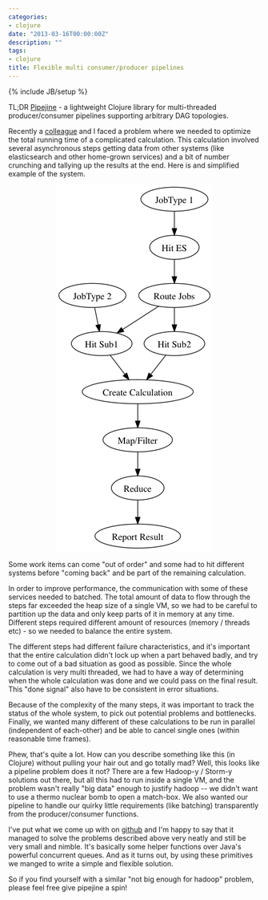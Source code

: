 ```yaml
---
categories:
- clojure
date: "2013-03-16T00:00:00Z"
description: ""
tags:
- clojure
title: Flexible multi consumer/producer pipelines
---
```

{% include JB/setup %}

TL;DR [Pipejine](https://github.com/martintrojer/pipejine) - a lightweight Clojure library for multi-threaded producer/consumer pipelines supporting arbitrary DAG topologies.

Recently a [colleague](https://twitter.com/jonpither) and I faced a problem where we needed to optimize the total running time of a complicated calculation. This calculation involved several asynchronous steps getting data from other systems (like elasticsearch and other home-grown services) and a bit of number crunching and tallying up the results at the end. Here is and simplified example of the system.

<p align="center"><img src="/assets/images/pipejine/pipe.png"></p>

Some work items can come "out of order" and some had to hit different systems before "coming back" and be part of the remaining calculation.

In order to improve performance, the communication with some of these services needed to batched. The total amount of data to flow through the steps far exceeded the heap size of a single VM, so we had to be careful to partition up the data and only keep parts of it in memory at any time. Different steps required different amount of resources (memory / threads etc) - so we needed to balance the entire system.

The different steps had different failure characteristics, and it's important that the entire calculation didn't lock up when a part behaved badly, and try to come out of a bad situation as good as possible. Since the whole calculation is very multi threaded, we had to have a way of determining when the whole calculation was done and we could pass on the final result. This "done signal" also have to be consistent in error situations.

Because of the complexity of the many steps, it was important to track the status of the whole system, to pick out potential problems and bottlenecks. Finally, we wanted many different of these calculations to be run in parallel (independent of each-other) and be able to cancel single ones (within reasonable time frames).

Phew, that's quite a lot. How can you describe something like this (in Clojure) without pulling your hair out and go totally mad? Well, this looks like a pipeline problem does it not? There are a few Hadoop-y / Storm-y solutions out there, but all this had to run inside a single VM, and the problem wasn't really "big data" enough to justify hadoop -- we didn't want to use a thermo nuclear bomb to open a match-box. We also wanted our pipeline to handle our quirky little requirements (like batching) transparently from the producer/consumer functions.

I've put what we come up with on [github](https://github.com/martintrojer/pipejine/) and I'm happy to say that it managed to solve the problems described above very neatly and still be very small and nimble. It's basically some helper functions over Java's powerful concurrent queues. And as it turns out, by using these primitives we manged to write a simple and flexible solution.

So if you find yourself with a similar "not big enough for hadoop" problem, please feel free give pipejine a spin!
